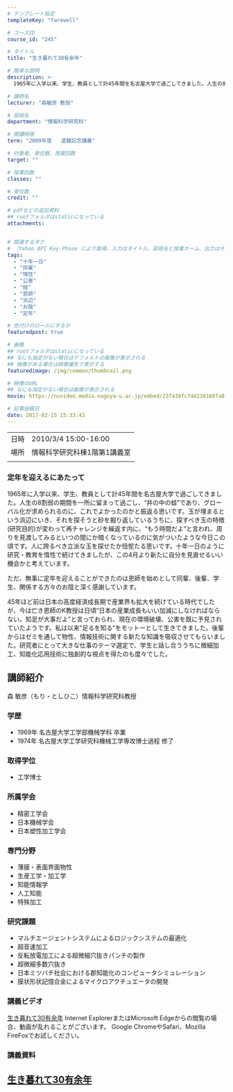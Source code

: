 ```yaml
---
# テンプレート指定
templateKey: "farewell"

# コースID
course_id: "245"

# タイトル
title: "生き暮れて30有余年"

# 簡単な説明
description: >-
  1965年に入学以来、学生、教員として計45年間を名古屋大学で過ごしてきました。人生の8割弱の期間を一所に留まって過ごし、“井の中の蛙”であり、グローバル化が求められるのに、これでよかったのかと振返る思いです。玉が埋まるという浜辺にいき、それを探そうと砂を掘り返しているうちに、探すべき玉の特徴(研究目的)が変わって再チャレンジを繰返す内に、“もう時間だよ”と言われ、周りを見渡してみるといつの間 ....

# 講師名
lecturer: "森敏彦 教授"

# 部局名
department: "情報科学研究科"

# 開講時限
term: "2009年度	退職記念講義"

# 対象者、単位数、授業回数
target: ""

# 授業回数
classes: ""

# 単位数
credit: ""

# pdfなどの追加資料
## rootフォルダはstaticになっている
attachments:


# 関連するタグ
# （Yahoo API Key-Phase により取得。入力はタイトル、部局名と授業ホーム、出力はキーフレーズ（tags））
tags:
  - "十年一日"
  - "同輩"
  - "惰性"
  - "公害"
  - "蛙"
  - "恩師"
  - "浜辺"
  - "お陰"
  - "定年"

# 色付けのロールにするか
featuredpost: true

# 画像
## rootフォルダはstaticになっている
## なにも指定がない場合はデフォルトの画像が表示される
## 映像がある場合は映像優先で表示する
featuredimage: /img/common/thumbnail.png

# 映像のURL
## なにも指定がない場合は画像が表示される
movie: https://nuvideo.media.nagoya-u.ac.jp/embed/23f439fc744238168fa8f9b5fce6794bdb5c73c2

# 記事投稿日
date: 2017-02-15 15:33:43
---
```


|   |   |
|---|---|
| 日時 | 2010/3/4  15:00-16:00 |
| 場所 | 情報科学研究科棟1階第1講義室 |
|   |   |


### 定年を迎えるにあたって

1965年に入学以来、学生、教員として計45年間を名古屋大学で過ごしてきました。人生の8割弱の期間を一所に留まって過ごし、“井の中の蛙”であり、グローバル化が求められるのに、これでよかったのかと振返る思いです。玉が埋まるという浜辺にいき、それを探そうと砂を掘り返しているうちに、探すべき玉の特徴(研究目的)が変わって再チャレンジを繰返す内に、“もう時間だよ”と言われ、周りを見渡してみるといつの間にか暗くなっているのに気がついたような今日この頃です。人に誇るべき立派な玉を探せたか忸怩たる思いです。十年一日のように研究・教育を惰性で続けてきましたが、この4月より新たに自分を見直せるいい機会かと考えています。

ただ、無事に定年を迎えることができたのは恩師を始めとして同輩、後輩、学生、関係する方々のお陰と深く感謝しています。

45年ほど前は日本の高度経済成長期で産業界も拡大を続けている時代でしたが、今は亡き恩師のK教授は日頃“日本の産業成長もいい加減にしなければならない。知足が大事だよ”と言っておられ、現在の環境破壊、公害を既に予見されていたようです。私は以来“足るを知る”をモットーとして生きてきました。後輩からはゼミを通して物性、情報技術に関する新たな知識を吸収させてもらいました。研究者にとって大きな仕事のテーマ選定で、学生と話し合ううちに微細加工、知能化応用技術に独創的な視点を得たのも度々でした。


## 講師紹介

森 敏彦（もり・としひこ）情報科学研究科教授

### 学歴

* 1969年 名古屋大学工学部機械学科 卒業
* 1974年 名古屋大学工学研究科機械工学専攻博士過程 修了

### 取得学位

* 工学博士

### 所属学会

* 精密工学会
* 日本機械学会
* 日本塑性加工学会

### 専門分野

* 薄膜・表面界面物性
* 生産工学・加工学
* 知能情報学
* 人工知能
* 特殊加工

### 研究課題

* マルチエージェントシステムによるロジックシステムの最適化
* 超音速加工
* 反転放電加工による超微細穴抜きパンチの製作
* 超微細多数穴抜き
* 日本ミツバチ社会における郡知能化のコンピュータシミュレーション
* 膜状形状記憶合金によるマイクロアクチュエータの開発


### 講義ビデオ

<a href="https://nuvideo.media.nagoya-u.ac.jp/embed/23f439fc744238168fa8f9b5fce6794bdb5c73c2" target="blank">生き暮れて30有余年</a>
Internet ExplorerまたはMicrosoft Edgeからの閲覧の場合、動画が乱れることがございます。
Google ChromeやSafari、Mozilla FireFoxでお試しください。

### 講義資料

[生き暮れて30有余年](https://ocw.nagoya-u.jp/files/245/mori_slide.pdf) 
-----